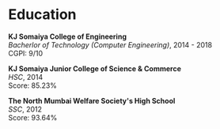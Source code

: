 # Education

**KJ Somaiya College of Engineering**  
_Bacherlor of Technology (Computer Engineering)_, 2014 - 2018  
CGPI: 9/10

**KJ Somaiya Junior College of Science & Commerce**  
_HSC_, 2014  
Score: 85.23%

**The North Mumbai Welfare Society's High School**  
_SSC_, 2012  
Score: 93.64%

